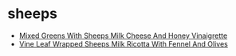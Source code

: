 # sheeps

 * [Mixed Greens With Sheeps Milk Cheese And Honey Vinaigrette](../index/m/mixed-greens-with-sheeps-milk-cheese-and-honey-vinaigrette-236189.json)
 * [Vine Leaf Wrapped Sheeps Milk Ricotta With Fennel And Olives](../index/v/vine-leaf-wrapped-sheeps-milk-ricotta-with-fennel-and-olives-15694.json)
